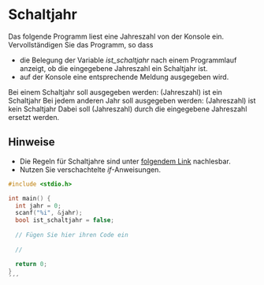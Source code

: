 # Schaltjahr

Das folgende Programm liest eine Jahreszahl von der Konsole ein.
Vervollständigen Sie das Programm, so dass
- die Belegung der Variable *ist_schaltjahr* nach einem Programmlauf anzeigt, ob die eingegebene Jahreszahl ein Schaltjahr ist.
- auf der Konsole eine entsprechende Meldung ausgegeben wird.

Bei einem Schaltjahr soll ausgegeben werden: (Jahreszahl) ist ein Schaltjahr
Bei jedem anderen Jahr soll ausgegeben werden: (Jahreszahl) ist kein Schaltjahr
Dabei soll (Jahreszahl) durch die eingegebene Jahreszahl ersetzt werden.

## Hinweise

- Die Regeln für Schaltjahre sind unter [folgendem Link](https://de.wikipedia.org/wiki/Schaltjahr#Gregorianischer_Kalender) nachlesbar.
- Nutzen Sie verschachtelte *if*-Anweisungen.

```cpp
#include <stdio.h>

int main() {
  int jahr = 0;
  scanf("%i", &jahr);
  bool ist_schaltjahr = false;
  
  // Fügen Sie hier ihren Code ein
  
  //

  return 0;
}
´´´